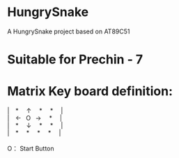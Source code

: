 # HungrySnake
A HungrySnake project based on AT89C51

# Suitable for Prechin - 7

# Matrix Key board definition:

|&emsp;* &emsp;↑ &emsp;* &emsp;* &emsp;|<br>
|&emsp;← &ensp;O &ensp;→ &emsp;* &emsp;|<br>
|&emsp;* &emsp;↓ &emsp;* &emsp;* &emsp;|<br>
|&emsp;* &emsp;* &emsp;* &emsp;* &emsp;|<br>
<br>
O： Start Button
